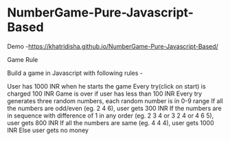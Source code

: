# NumberGame-Pure-Javascript-Based

Demo -https://khatridisha.github.io/NumberGame-Pure-Javascript-Based/

Game Rule

Build a game in Javascript with following rules -

User has 1000 INR when he starts the game
Every try(click on start) is charged 100 INR
Game is over if user has less than 100 INR
Every try generates three random numbers, each random number is in 0-9 range
If all the numbers are odd/even (eg. 2 4 6), user gets 300 INR
If the numbers are in sequence with difference of 1 in any order (eg. 2 3 4 or 3 2 4 or 4 6 5), user gets 800 INR
If all the numbers are same (eg. 4 4 4), user gets 1000 INR
Else user gets no money


